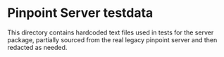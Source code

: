 
# Pinpoint Server testdata

This directory contains hardcoded text files used in tests for the server
package, partially sourced from the real legacy pinpoint server and then
redacted as needed.
